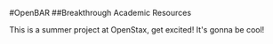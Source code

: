#OpenBAR
##Breakthrough Academic Resources

This is a summer project at OpenStax, get excited! It's gonna be cool!